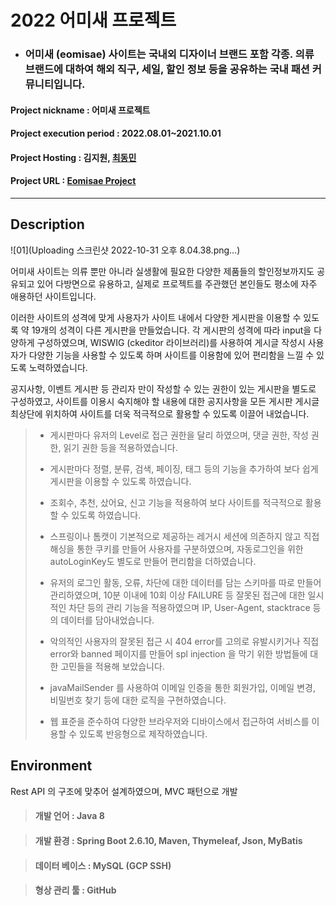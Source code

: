 # 2022 어미새 프로젝트

  -  ###  어미새 (eomisae) 사이트는 국내외 디자이너 브랜드 포함 각종. 의류 브랜드에 대하여 해외 직구, 세일, 할인 정보 등을 공유하는 국내 패션 커뮤니티입니다.

#### Project nickname : 어미새 프로젝트
#### Project execution period : 2022.08.01~2021.10.01

#### Project Hosting :  김지원, [최동민](https://dmchoi.dev)

#### Project URL :  [Eomisae Project](https://eomisae.dmchoi.dev)

----------------

##  Description

![01](Uploading 스크린샷 2022-10-31 오후 8.04.38.png…)

어미새 사이트는 의류 뿐만 아니라 실생활에 필요한 다양한 제품들의  할인정보까지도 공유되고 있어 다방면으로 유용하고, 실제로 프로젝트를 주관했던 본인들도 평소에 자주 애용하던 사이트입니다.

이러한 사이트의 성격에 맞게 사용자가 사이트 내에서 다양한 게시판을 이용할 수 있도록 약 19개의 성격이 다른 게시판을 만들었습니다. 각 게시판의 성격에 따라 input을 다양하게 구성하였으며,   WISWIG (ckeditor 라이브러리)를 사용하여 게시글 작성시 사용자가 다양한 기능을 사용할 수 있도록 하며 사이트를 이용함에 있어 편리함을 느낄 수 있도록 노력하였습니다.

공지사항, 이벤트 게시판 등 관리자 만이 작성할 수 있는 권한이 있는 게시판을 별도로 구성하였고, 사이트를 이용시 숙지해야 할 내용에 대한 공지사항을 모든 게시판 게시글 최상단에 위치하여 사이트를 더욱 적극적으로 활용할 수 있도록 이끌어 내었습니다.

> - 게시판마다 유저의 Level로 접근 권한을 달리 하였으며, 댓글 권한, 작성 권한, 읽기 권한 등을 적용하였습니다.
>
> - 게시판마다 정렬, 분류, 검색, 페이징, 태그 등의 기능을 추가하여 보다 쉽게 게시판을 이용할 수 있도록 하였습니다.
>
> - 조회수, 추천, 샀어요, 신고 기능을 적용하여 보다 사이트를 적극적으로 활용할 수 있도록 하였습니다.
>
> - 스프링이나 톰캣이 기본적으로 제공하는 레거시 세션에 의존하지 않고 직접 해싱을 통한 쿠키를 만들어 사용자를 구분하였으며, 자동로그인을 위한 autoLoginKey도 별도로 만들어 편리함을 더하였습니다.
>
> - 유저의 로그인 활동, 오류, 차단에 대한 데이터를 담는 스키마를 따로 만들어 관리하였으며,  10분 이내에 10회 이상 FAILURE 등 잘못된 접근에 대한 일시적인 차단 등의 관리 기능을 적용하였으며 IP, User-Agent, stacktrace 등의 데이터를 담아내었습니다.
>
> - 악의적인 사용자의 잘못된 접근 시 404 error를 고의로 유발시키거나 직접 error와 banned 페이지를 만들어 spl injection 을 막기 위한 방법들에 대한 고민들을 적용해 보았습니다.
>
> - javaMailSender 를 사용하여 이메일 인증을 통한 회원가입, 이메일 변경,  비밀번호 찾기 등에 대한 로직을 구현하였습니다. 
>
> - 웹 표준을 준수하여 다양한 브라우저와 디바이스에서 접근하여 서비스를 이용할 수 있도록 반응형으로 제작하였습니다.


## Environment

Rest API 의 구조에 맞추어 설계하였으며, MVC 패턴으로 개발

> #### 개발 언어 : Java 8

> #### 개발 환경 : Spring Boot 2.6.10, Maven, Thymeleaf, Json, MyBatis

> #### 데이터 베이스 : MySQL (GCP SSH)

> #### 형상 관리 툴 : GitHub
